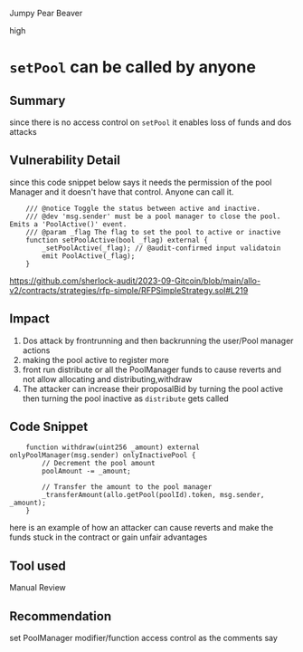 Jumpy Pear Beaver

high

# `setPool` can be called by anyone
## Summary
since there is no access control on `setPool` it enables loss of funds and dos attacks 
## Vulnerability Detail
since this code snippet below says it needs the permission of the pool Manager and it doesn't have that control. Anyone can call it.
```solidity
    /// @notice Toggle the status between active and inactive.
    /// @dev 'msg.sender' must be a pool manager to close the pool. Emits a 'PoolActive()' event.
    /// @param _flag The flag to set the pool to active or inactive
    function setPoolActive(bool _flag) external {
        _setPoolActive(_flag); // @audit-confirmed input validatoin
        emit PoolActive(_flag);
    }
```
https://github.com/sherlock-audit/2023-09-Gitcoin/blob/main/allo-v2/contracts/strategies/rfp-simple/RFPSimpleStrategy.sol#L219
## Impact
1. Dos attack by frontrunning and then backrunning the user/Pool manager actions
2. making the pool active to register more
3. front run distribute or all the PoolManager funds to cause reverts and not allow allocating and distributing,withdraw
4. The attacker can increase their proposalBid by turning the pool active then turning the pool inactive as `distribute` gets called
## Code Snippet
```solidity
    function withdraw(uint256 _amount) external onlyPoolManager(msg.sender) onlyInactivePool {
        // Decrement the pool amount
        poolAmount -= _amount;

        // Transfer the amount to the pool manager
        _transferAmount(allo.getPool(poolId).token, msg.sender, _amount);
    }
```
here is an example of how an attacker can cause reverts and make the funds stuck in the contract or gain unfair advantages 
## Tool used

Manual Review

## Recommendation
set PoolManager modifier/function access control as the comments say 